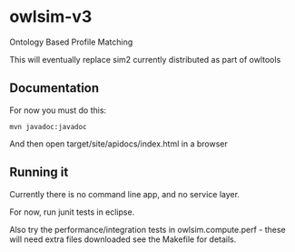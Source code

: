 # owlsim-v3

Ontology Based Profile Matching

This will eventually replace sim2 currently distributed as part of owltools

## Documentation

For now you must do this:

    mvn javadoc:javadoc

And then open target/site/apidocs/index.html in a browser

## Running it

Currently there is no command line app, and no service layer.

For now, run junit tests in eclipse.

Also try the performance/integration tests in owlsim.compute.perf - these will need extra files downloaded
see the Makefile for details. 


